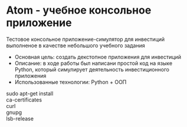 # Atom - учебное консольное приложение 
Тестовое консольное приложение-симулятор для инвестиций выполненое в качестве небольшого учебного задания
- Основная цель: создать декстопное приложения для инвестиций
- Описание: в ходе работы был написани простой код на языке Python, который симулирует деятельность инвестиционного приложения
- Использованные технологии: Python + ООП



sudo apt-get install \
    ca-certificates \
    curl \
    gnupg \
    lsb-release

